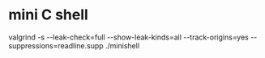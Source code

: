 # mini C shell

valgrind -s --leak-check=full --show-leak-kinds=all --track-origins=yes --suppressions=readline.supp ./minishell

